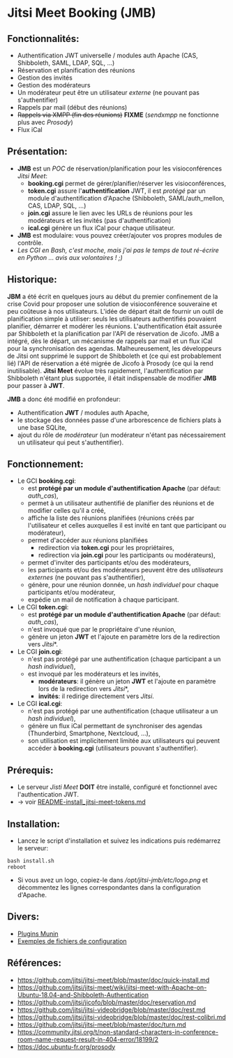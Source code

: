 # Jitsi Meet Booking (JMB)

## Fonctionnalités:

* Authentification JWT universelle / modules auth Apache (CAS, Shibboleth, SAML, LDAP, SQL, ...)
* Réservation et planification des réunions
* Gestion des invités
* Gestion des modérateurs
* Un modérateur peut être un utilisateur *externe* (ne pouvant pas s'authentifier)
* Rappels par mail (début des réunions)
* ~~Rappels via XMPP (fin des réunions)~~ **FIXME** (*sendxmpp* ne fonctionne plus avec *Prosody*)
* Flux iCal

## Présentation:

* **JMB** est un *POC* de réservation/planification pour les visioconférences *Jitsi Meet*:
  * **booking.cgi** permet de gérer/planifier/réserver les visioconférences,
  * **token.cgi** assure l'**authentification** JWT, il est *protégé* par un module d'authentification d'Apache (Shibboleth, SAML/auth_mellon, CAS, LDAP, SQL, ...)
  * **join.cgi** assure le lien avec les URLs de réunions pour les modérateurs et les invités (pas d'authentification)
  * **ical.cgi** génère un flux iCal pour chaque utilisateur.
* **JMB** est modulaire: vous pouvez créer/ajouter vos propres modules de contrôle.
* *Les CGI en Bash, c'est moche, mais j'ai pas le temps de tout ré-écrire en Python ... avis aux volontaires ! ;)*

## Historique:
**JBM** a été écrit en quelques jours au début du premier confinement de la crise Covid pour proposer une solution de visioconférence souveraine et peu coûteuse à nos utilisateurs.
L'idée de départ était de fournir un outil de planification simple à utiliser: seuls les utilisateurs authentifiés pouvaient planifier, démarrer et modérer les réunions.
L'authentification était assurée par Shibboleth et la planification par l'API de réservation de Jicofo.
JMB a intégré, dès le départ, un mécanisme de rappels par mail et un flux iCal pour la synchronisation des agendas.
Malheureusement, les développeurs de Jitsi ont supprimé le support de Shibboleth et (ce qui est probablement lié) l'API de réservation a été migrée de Jicofo à Prosody (ce qui la rend inutilisable).
**Jitsi Meet** évolue très rapidement, l'authentification par Shibboleth n'étant plus supportée, il était indispensable de modifier **JMB** pour passer à **JWT**.

**JMB** a donc été modifié en profondeur:
  * Authentification **JWT** / modules auth Apache,
  * le stockage des données passe d'une arborescence de fichiers plats à une base SQLite,
  * ajout du rôle de *modérateur* (un modérateur n'étant pas nécessairement un utilisateur qui peut s'authentifier).

## Fonctionnement:
  * Le GCI **booking.cgi**:
    * est **protégé par un module d'authentification Apache** (par défaut: *auth_cas*),
    * permet à un utilisateur authentifié de planifier des réunions et de modifier celles qu'il a créé,
    * affiche la liste des réunions planifiées (réunions créés par l'utilisateur et celles auxquelles il est invité en tant que participant ou modérateur),
    * permet d'accéder aux réunions planifiées
      * redirection via **token.cgi** pour les propriétaires,
      * redirection via **join.cgi** pour les participants ou modérateurs),
    * permet d'inviter des participants et/ou des modérateurs,
    * les participants et/ou des modérateurs peuvent être des *utilisateurs externes* (ne pouvant pas s'authentifier),
    * génère, pour une réunion donnée, un *hash individuel* pour chaque participants et/ou modérateur,
    * expédie un mail de notification à chaque participant.
  * Le CGI **token.cgi**:
    * est **protégé par un module d'authentification Apache** (par défaut: *auth_cas*),
    * n'est invoqué que par le propriétaire d'une réunion,
    * génère un jeton **JWT** et l'ajoute en paramètre lors de la redirection vers *Jitsi**.
  * Le CGI **join.cgi**:
    * n'est pas protégé par une authentification (chaque participant a un *hash individuel*),
    * est invoqué par les modérateurs et les invités,
      * **modérateurs**: il génère un jeton **JWT** et l'ajoute en paramètre lors de la redirection vers *Jitsi**,
      * **invités**: il redirige directement vers *Jitsi*.
  * Le CGI **ical.cgi**:
    * n'est pas protégé par une authentification (chaque utilisateur a un *hash individuel*),
    * génère un flux iCal permettant de synchroniser des agendas (Thunderbird, Smartphone, Nextcloud, ...),
    * son utilisation est implicitement limitée aux utilisateurs qui peuvent accéder à **booking.cgi** (utilisateurs pouvant s'authentifier).

## Prérequis:

  * Le serveur *Jisti Meet* **DOIT** être installé, configuré et fonctionnel avec l'authentication JWT.
  * -> voir [README-install_jitsi-meet-tokens.md](README-install_jitsi-meet-tokens.md)

## Installation:

* Lancez le script d'installation et suivez les indications puis redémarrez le serveur:

```
bash install.sh
reboot
```

* Si vous avez un logo, copiez-le dans */opt/jitsi-jmb/etc/logo.png* et décommentez les lignes correspondantes dans la configuration d'Apache.

## Divers:

* [Plugins Munin](https://github.com/lspagnol/jitsi-jmb/tree/master/munin)
* [Exemples de fichiers de configuration](https://github.com/lspagnol/jitsi-jmb/tree/master/conf-samples)

## Références:

* https://github.com/jitsi/jitsi-meet/blob/master/doc/quick-install.md
* https://github.com/jitsi/jitsi-meet/wiki/jitsi-meet-with-Apache-on-Ubuntu-18.04-and-Shibboleth-Authentication
* https://github.com/jitsi/jicofo/blob/master/doc/reservation.md
* https://github.com/jitsi/jitsi-videobridge/blob/master/doc/rest.md
* https://github.com/jitsi/jitsi-videobridge/blob/master/doc/rest-colibri.md
* https://github.com/jitsi/jitsi-meet/blob/master/doc/turn.md
* https://community.jitsi.org/t/non-standard-characters-in-conference-room-name-request-result-in-404-error/18199/2
* https://doc.ubuntu-fr.org/prosody

